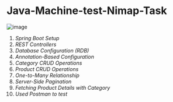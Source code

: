# Java-Machine-test-Nimap-Task
![image](https://github.com/user-attachments/assets/bec902fd-210f-4515-9116-49aae6367ab0)


1. *Spring Boot Setup*
2. *REST Controllers*
3. *Database Configuration (RDB)*
4. *Annotation-Based Configuration*
5. *Category CRUD Operations*
6. *Product CRUD Operations*
7. *One-to-Many Relationship*
8. *Server-Side Pagination*
9. *Fetching Product Details with Category*
10. *Used Postman to test*
